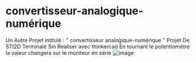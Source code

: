 # convertisseur-analogique-numérique
Un Autre Projet intitulé : " convertisseur analogique-numérique " Projet De STI2D Terminale Sin Realiser avec thinkercad
En tournant le potentiomètre la valeur changera sur le moniteur en série
![image](https://github.com/user-attachments/assets/d85fefca-cc15-4e19-9bee-a751ae2f6807)
